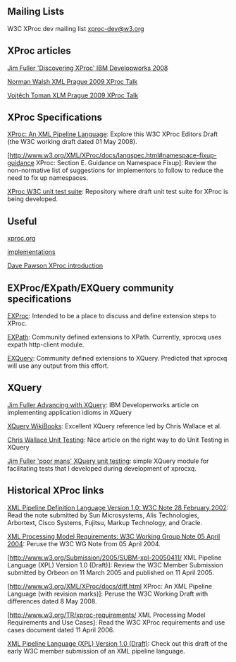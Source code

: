 ## Mailing Lists ##

W3C XProc dev mailing list
xproc-dev@w3.org

## XProc articles ##

[Jim Fuller 'Discovering XProc' IBM Developworks 2008](http://www.ibm.com/developerworks/library/x-xproc/)

[Norman Walsh XML Prague 2009 XProc Talk](http://www.xmlprague.cz/2009/presentations/Norman-Walsh-Exploring-XProc/index.html)

[Vojtěch Toman XLM Prague 2009 XProc Talk](http://www.xmlprague.cz/2009/presentations/Vojtech-Toman-Optimizing-XML-Content-Delivery-with-XProc.pdf)

## XProc Specifications ##

[XProc: An XML Pipeline Language](http://www.w3.org/XML/XProc/docs/langspec.html): Explore this W3C XProc Editors Draft (the W3C working draft dated 01 May 2008).


[http://www.w3.org/XML/XProc/docs/langspec.html#namespace-fixup-guidance XProc:
Section E. Guidance on Namespace Fixup]: Review the non-normative list of suggestions for implementors to follow to reduce the need to fix up namespaces.


[XProc W3C unit test suite](http://tests.xproc.org): Repository where draft unit test suite for XProc is being developed.

## Useful ##

[xproc.org](http://xproc.org)

[implementations](http://xproc.org/implementations/)

[Dave Pawson XProc introduction](http://www.dpawson.co.uk/xproc/index.html)

## EXProc/EXpath/EXQuery community specifications ##

[EXProc](http://exprog.org): Intended to be a place to discuss and define extension steps to XProc.

[EXPath](http://expath.org): Community defined extensions to XPath. Currently, xprocxq uses expath http-client module.

[EXQuery](http://exquery.org): Community defined extensions to XQuery. Predicted that xprocxq will use any output from this effort.


## XQuery ##

[Jim Fuller Advancing with XQuery](http://www.ibm.com/developerworks/edu/x-dw-x-advxquery.html): IBM Developerworks article on implementing application idioms in XQuery

[XQuery WikiBooks](http://en.wikibooks.org/wiki/XQuery/): Excellent XQuery reference led by Chris Wallace et al.

[Chris Wallace Unit Testing](http://thewallaceline.blogspot.com/2009/04/xquery-unit-tests.html): Nice article on the right way to do Unit Testing in XQuery

[Jim Fuller 'poor mans' XQuery unit testing](http://code.google.com/p/xprocxq/source/browse/trunk/main/test/xquery/test.xqm): simple XQuery module for facilitating tests that I developed during development of xprocxq.


## Historical XProc links ##

[XML Pipeline Definition Language Version 1.0: W3C Note 28 February 2002](http://www.w3.org/TR/2002/NOTE-xml-pipeline-20020228/): Read the note submitted by Sun Microsystems, Alis Technologies, Arbortext, Cisco Systems, Fujitsu, Markup Technology, and Oracle.

[XML Processing Model Requirements: W3C Working Group Note 05 April 2004](http://www.w3.org/TR/2004/NOTE-proc-model-req-20040405/NOTE-proc-model-req-20040405.xml): Peruse the W3C WG Note from 05 April 2004.

[http://www.w3.org/Submission/2005/SUBM-xpl-20050411/ XML Pipeline Language (XPL)
Version 1.0 (Draft)]: Review the W3C Member Submission submitted by Orbeon on 11 March 2005 and published on 11 April 2005.

[http://www.w3.org/XML/XProc/docs/diff.html XProc: An XML Pipeline Language (with
revision marks)]: Peruse the W3C Working Draft with differences dated 8 May 2008.

[http://www.w3.org/TR/xproc-requirements/ XML
Processing Model Requirements and Use Cases]: Read the W3C XProc requirements and use cases document dated 11 April 2006.

[XML Pipeline Language (XPL) Version 1.0 (Draft)](http://www.w3.org/Submission/xpl/): Check out this draft of the early W3C member submission of an XML pipeline language.